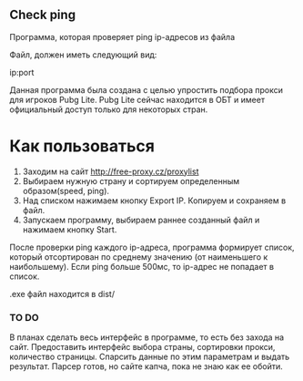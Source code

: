 ## Check ping

Программа, которая проверяет ping ip-адресов из файла

Файл, должен иметь следующий вид:

ip:port

Данная программа была создана с целью упростить подбора прокси для игроков Pubg Lite. Pubg Lite сейчас находится в ОБТ и имеет официальный доступ только для некоторых стран. 

# Как пользоваться

1. Заходим на сайт http://free-proxy.cz/proxylist
2. Выбираем нужную страну и сортируем определенным образом(speed, ping).
3. Над списком нажимаем кнопку Export IP. Копируем и сохраняем в файл.
4. Запускаем программу, выбираем раннее созданный файл и нажимаем кнопку Start.

После проверки ping каждого ip-адреса, программа формирует список, который отсортирован по среднему значению (от наименьшего к наибольшему). Если ping больше 500мс, то ip-адрес не попадает в список.

.exe файл находится в dist/


### TO DO

В планах сделать весь интерфейс в программе, то есть без захода на сайт.
Предоставить интерфейс выбора страны, сортировки прокси, количество страницы. Спарсить данные по этим параметрам и выдать результат. Парсер готов, но сайте капча, пока не знаю как ее обойти.